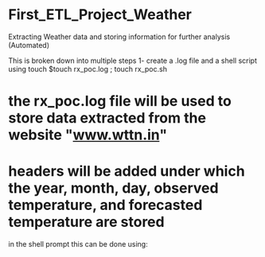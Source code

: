 # First_ETL_Project_Weather
Extracting Weather data and storing information for further analysis (Automated)

This is broken down into multiple steps
1- create a .log file and a shell script using touch
$touch rx_poc.log ; touch rx_poc.sh
# the rx_poc.log file will be used to store data extracted from the website "www.wttn.in"
# headers will be added under which the year, month, day, observed temperature, and forecasted temperature are stored
in the shell prompt this can be done using:
